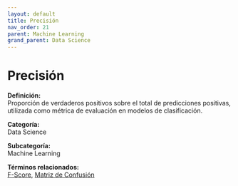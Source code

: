 ```yaml
---
layout: default
title: Precisión
nav_order: 21
parent: Machine Learning
grand_parent: Data Science
---
```


# Precisión

**Definición:**  
Proporción de verdaderos positivos sobre el total de predicciones positivas, utilizada como métrica de evaluación en modelos de clasificación.

**Categoría:**  
Data Science  

**Subcategoría:**  
Machine Learning

**Términos relacionados:**  
[F-Score](https://maleniski.github.io/diccionario-angl-tec-mx/docs/data-science/machine-learning/f-score.html), [Matriz de Confusión](https://maleniski.github.io/diccionario-angl-tec-mx/docs/data-science/machine-learning/matriz-de-confusin.html)
